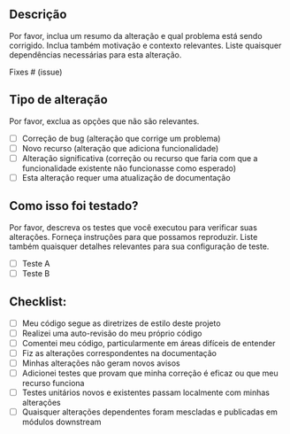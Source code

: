 ## Descrição

Por favor, inclua um resumo da alteração e qual problema está sendo corrigido. Inclua também motivação e contexto relevantes. Liste quaisquer dependências necessárias para esta alteração.

Fixes # (issue)

## Tipo de alteração

Por favor, exclua as opções que não são relevantes.

- [ ] Correção de bug (alteração que corrige um problema)
- [ ] Novo recurso (alteração que adiciona funcionalidade)
- [ ] Alteração significativa (correção ou recurso que faria com que a funcionalidade existente não funcionasse como esperado)
- [ ] Esta alteração requer uma atualização de documentação

## Como isso foi testado?

Por favor, descreva os testes que você executou para verificar suas alterações. Forneça instruções para que possamos reproduzir. Liste também quaisquer detalhes relevantes para sua configuração de teste.

- [ ] Teste A
- [ ] Teste B

## Checklist:

- [ ] Meu código segue as diretrizes de estilo deste projeto
- [ ] Realizei uma auto-revisão do meu próprio código
- [ ] Comentei meu código, particularmente em áreas difíceis de entender
- [ ] Fiz as alterações correspondentes na documentação
- [ ] Minhas alterações não geram novos avisos
- [ ] Adicionei testes que provam que minha correção é eficaz ou que meu recurso funciona
- [ ] Testes unitários novos e existentes passam localmente com minhas alterações
- [ ] Quaisquer alterações dependentes foram mescladas e publicadas em módulos downstream
